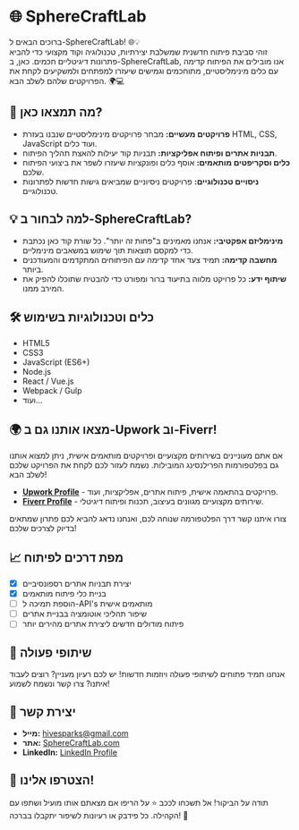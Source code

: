 # 🌐 SphereCraftLab

ברוכים הבאים ל-SphereCraftLab! 🌐💡  
זוהי סביבת פיתוח חדשנית שמשלבת יצירתיות, טכנולוגיה וקוד מקצועי כדי להביא פתרונות דיגיטליים חכמים. כאן, ב-SphereCraftLab, אנו מובילים את הפיתוח קדימה עם כלים מינימליסטיים, מתוחכמים וגמישים שיעזרו למפתחים ולמשקיעים לקחת את הפרויקטים שלהם לשלב הבא. 🌍💻

## 🚀 מה תמצאו כאן?
- **פרויקטים מעשיים:** מבחר פרויקטים מינימליסטיים שנבנו בעזרת HTML, CSS, JavaScript ועוד כלים.
- **תבניות אתרים ופיתוח אפליקציות:** תבניות קוד יעילות להאצת תהליך הפיתוח.
- **כלים וסקריפטים מותאמים:** אוסף כלים ופונקציות שיעזרו לשפר את ביצועי הפיתוח שלכם.
- **ניסויים טכנולוגיים:** פרויקטים ניסיוניים שמביאים גישות חדשות לפתרונות טכנולוגיים.

## 💡 למה לבחור ב-SphereCraftLab?
- **מינימליזם אפקטיבי:** אנחנו מאמינים ב"פחות זה יותר". כל שורת קוד כאן נכתבת כדי למקסם תוצאות תוך שימוש במשאבים מינימליים.
- **מחשבה קדימה:** תמיד צעד אחד קדימה עם הפיתוחים המתקדמים והמעודכנים ביותר.
- **שיתוף ידע:** כל פרויקט מלווה בתיעוד ברור ומפורט כדי להבטיח שתוכלו להפיק את המירב ממנו.

## 🛠️ כלים וטכנולוגיות בשימוש
- HTML5
- CSS3
- JavaScript (ES6+)
- Node.js
- React / Vue.js
- Webpack / Gulp
- ועוד...

## 🌍 מצאו אותנו גם ב-Upwork וב-Fiverr!

אם אתם מעוניינים בשירותים מקצועיים ופרויקטים מותאמים אישית, ניתן למצוא אותנו גם בפלטפורמות הפרילנסינג המובילות. נשמח לעזור לכם לקחת את הפרויקט שלכם לשלב הבא!

- **[Upwork Profile](https://www.upwork.com)** - פרויקטים בהתאמה אישית, פיתוח אתרים, אפליקציות, ועוד.
- **[Fiverr Profile](https://www.fiverr.com)** - שירותים מקצועיים מגוונים בעיצוב, תכנות ופיתוח דיגיטלי.

צורו איתנו קשר דרך הפלטפורמה שנוחה לכם, ואנחנו נדאג להביא לכם פתרון שמתאים בדיוק לצרכים שלכם!

## 📈 מפת דרכים לפיתוח
- [x] יצירת תבניות אתרים רספונסיביים
- [x] בניית כלי פיתוח מותאמים
- [ ] הוספת תמיכה ל-API's מותאמים אישית
- [ ] שיפור תהליכי אוטומציה בבניית אתרים
- [ ] פיתוח מודולים חדשים ליצירת אתרים מהירים יותר

## 🤝 שיתופי פעולה
אנחנו תמיד פתוחים לשיתופי פעולה ויוזמות חדשות! יש לכם רעיון מעניין? רוצים לעבוד איתנו? צרו קשר ונשמח לשמוע!

## 📧 יצירת קשר
- **מייל:** hivesparks@gmail.com
- **אתר:** [SphereCraftLab.com](https://AnLoMinus.GitHub.io/SphereCraftLab)
- **LinkedIn:** [LinkedIn Profile](https://www.linkedin.com/in/anlominus/)

## 💬 הצטרפו אלינו!
תודה על הביקור! אל תשכחו לככב ⭐ על הריפו אם מצאתם אותו מועיל ושתפו עם הקהילה. כל פידבק או רעיונות לשיפור יתקבלו בברכה! 👏
